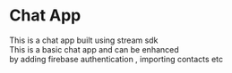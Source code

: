 # Chat App
This is a chat app built using stream sdk<br>
This is a basic chat app and can be enhanced<br>
by adding firebase authentication , importing contacts etc
